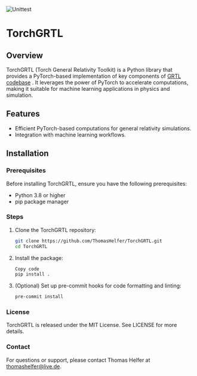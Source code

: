 ![Unittest](https://github.com/ThomasHelfer/TorchGRTL/actions/workflows/actions.yml/badge.svg)

# TorchGRTL

## Overview
TorchGRTL (Torch General Relativity Toolkit) is a Python library that provides a PyTorch-based implementation of key components of [GRTL codebase](https://example.com](https://github.com/GRTLCollaboration/GRChombo)) . It leverages the power of PyTorch to accelerate computations, making it suitable for machine learning applications in physics and simulation.

## Features
- Efficient PyTorch-based computations for general relativity simulations.
- Integration with machine learning workflows.

## Installation

### Prerequisites
Before installing TorchGRTL, ensure you have the following prerequisites:
- Python 3.8 or higher
- pip package manager

### Steps
1. Clone the TorchGRTL repository:

   ```bash
   git clone https://github.com/ThomasHelfer/TorchGRTL.git
   cd TorchGRTL
   ```

2. Install the package:

   ```bash
   Copy code
   pip install .
   ```
3. (Optional) Set up pre-commit hooks for code formatting and linting:

   ```bash
   pre-commit install
   ```
<!-- 
Usage
(Provide a brief introduction on how to use the library, perhaps with a simple example.)
-->

### License

TorchGRTL is released under the MIT License. See LICENSE for more details.

### Contact

For questions or support, please contact Thomas Helfer at thomashelfer@live.de.
